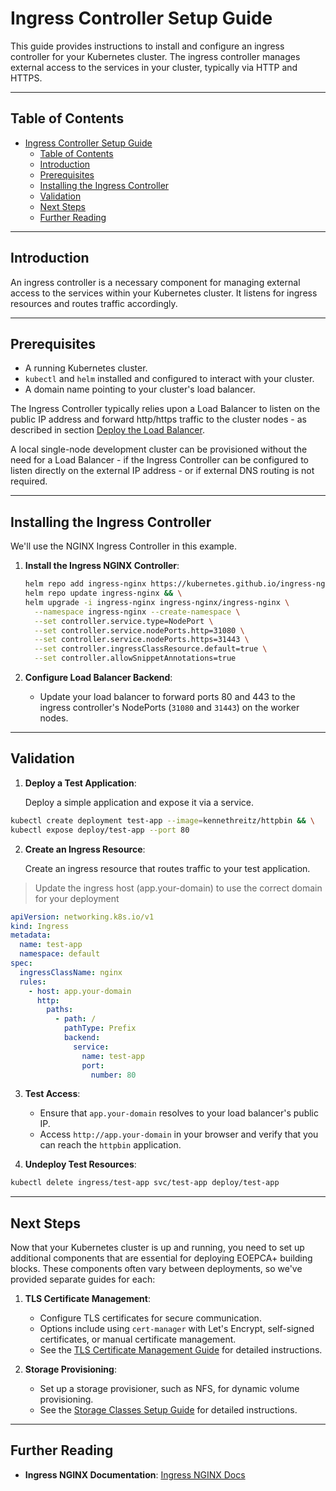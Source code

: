 # Ingress Controller Setup Guide

This guide provides instructions to install and configure an ingress controller for your Kubernetes cluster. The ingress controller manages external access to the services in your cluster, typically via HTTP and HTTPS.

---

## Table of Contents

- [Ingress Controller Setup Guide](#ingress-controller-setup-guide)
  - [Table of Contents](#table-of-contents)
  - [Introduction](#introduction)
  - [Prerequisites](#prerequisites)
  - [Installing the Ingress Controller](#installing-the-ingress-controller)
  - [Validation](#validation)
  - [Next Steps](#next-steps)
  - [Further Reading](#further-reading)

---

## Introduction

An ingress controller is a necessary component for managing external access to the services within your Kubernetes cluster. It listens for ingress resources and routes traffic accordingly.

---

## Prerequisites

- A running Kubernetes cluster.
- `kubectl` and `helm` installed and configured to interact with your cluster.
- A domain name pointing to your cluster's load balancer.

The Ingress Controller typically relies upon a Load Balancer to listen on the public IP address and forward http/https traffic to the cluster nodes - as described in section [Deploy the Load Balancer](kubernetes-cluster-and-networking.md#3-deploy-the-load-balancer). 

A local single-node development cluster can be provisioned without the need for a Load Balancer - if the Ingress Controller can be configured to listen directly on the external IP address - or if external DNS routing is not required.

---

## Installing the Ingress Controller

We'll use the NGINX Ingress Controller in this example.

1. **Install the Ingress NGINX Controller**:

    ```bash
    helm repo add ingress-nginx https://kubernetes.github.io/ingress-nginx && \
    helm repo update ingress-nginx && \
    helm upgrade -i ingress-nginx ingress-nginx/ingress-nginx \
      --namespace ingress-nginx --create-namespace \
      --set controller.service.type=NodePort \
      --set controller.service.nodePorts.http=31080 \
      --set controller.service.nodePorts.https=31443 \
      --set controller.ingressClassResource.default=true \
      --set controller.allowSnippetAnnotations=true
    ```

2. **Configure Load Balancer Backend**:

   - Update your load balancer to forward ports 80 and 443 to the ingress controller's NodePorts (`31080` and `31443`) on the worker nodes.

---

## Validation

1. **Deploy a Test Application**:

   Deploy a simple application and expose it via a service.

```bash
kubectl create deployment test-app --image=kennethreitz/httpbin && \
kubectl expose deploy/test-app --port 80
```

2. **Create an Ingress Resource**:

   Create an ingress resource that routes traffic to your test application.

  > Update the ingress host (app.your-domain) to use the correct domain for your deployment

   ```yaml
   apiVersion: networking.k8s.io/v1
   kind: Ingress
   metadata:
     name: test-app
     namespace: default
   spec:
     ingressClassName: nginx
     rules:
       - host: app.your-domain
         http:
           paths:
             - path: /
               pathType: Prefix
               backend:
                 service:
                   name: test-app
                   port:
                     number: 80
   ```

3. **Test Access**:

   - Ensure that `app.your-domain` resolves to your load balancer's public IP.
   - Access `http://app.your-domain` in your browser and verify that you can reach the `httpbin` application.

4. **Undeploy Test Resources**:

```bash
kubectl delete ingress/test-app svc/test-app deploy/test-app
```

---

## Next Steps

Now that your Kubernetes cluster is up and running, you need to set up additional components that are essential for deploying EOEPCA+ building blocks. These components often vary between deployments, so we've provided separate guides for each:

1. **TLS Certificate Management**:

   - Configure TLS certificates for secure communication.
   - Options include using `cert-manager` with Let's Encrypt, self-signed certificates, or manual certificate management.
   - See the [TLS Certificate Management Guide](tls/overview.md) for detailed instructions.

2. **Storage Provisioning**:

   - Set up a storage provisioner, such as NFS, for dynamic volume provisioning.
   - See the [Storage Classes Setup Guide](storage/storage-classes.md) for detailed instructions.

---

## Further Reading

- **Ingress NGINX Documentation**: [Ingress NGINX Docs](https://kubernetes.github.io/ingress-nginx/)
